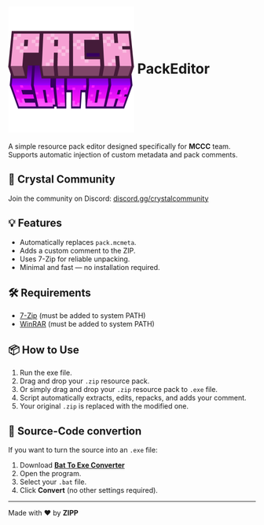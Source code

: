 <h1><img src="source/icon.png" alt="icon" width="256" height="256" align=center style="vertical-align:middle;"> PackEditor</h1>

A simple resource pack editor designed specifically for **MCCC** team.  
Supports automatic injection of custom metadata and pack comments.

## 🔗 Crystal Community
Join the community on Discord: [discord.gg/crystalcommunity](https://discord.gg/crystalcommunity)

## 💡 Features
- Automatically replaces `pack.mcmeta`.
- Adds a custom comment to the ZIP.
- Uses 7-Zip for reliable unpacking.
- Minimal and fast — no installation required.

## 🛠 Requirements
- [7-Zip](https://www.7-zip.org/) (must be added to system PATH)
- [WinRAR](https://www.win-rar.com/) (must be added to system PATH)

## 📦 How to Use
1. Run the exe file.
2. Drag and drop your `.zip` resource pack.
3. Or simply drag and drop your `.zip` resource pack to `.exe` file.
4. Script automatically extracts, edits, repacks, and adds your comment.
5. Your original `.zip` is replaced with the modified one.

## 🧪 Source-Code convertion
If you want to turn the source into an `.exe` file:

1. Download **[Bat To Exe Converter](https://bat-to-exe-converter-x64.en.softonic.com/?ex=RAMP-3252.2)**
2. Open the program.
3. Select your `.bat` file.
4. Click **Convert** (no other settings required).

---

Made with ❤️ by **ZIPP**
